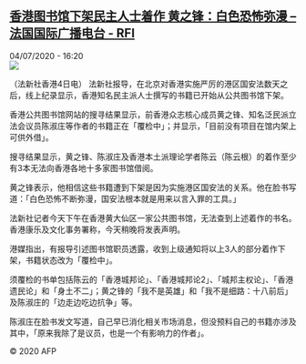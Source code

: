 <!--1593874600000-->
[香港图书馆下架民主人士着作 黄之锋：白色恐怖弥漫 – 法国国际广播电台 - RFI](http://www.rfi.fr//cn/contenu/20200704-%E9%A6%99%E6%B8%AF%E5%9B%BE%E4%B9%A6%E9%A6%86%E4%B8%8B%E6%9E%B6%E6%B0%91%E4%B8%BB%E4%BA%BA%E5%A3%AB%E7%9D%80%E4%BD%9C-%E9%BB%84%E4%B9%8B%E9%94%8B%E7%99%BD%E8%89%B2%E6%81%90%E6%80%96%E5%BC%A5%E6%BC%AB)
------

<div>04/07/2020 - 16:20</div><img src="https://s.rfi.fr/media/display/34bee49c-be04-11ea-889b-005056a964fe/w:310/p:16x9/int0010b.200704222002.jpg"><div class="t-content__body u-clearfix"><div class="m-interstitial"></div><p>（法新社香港4日电）    法新社报导，在北京对香港实施严厉的港区国安法数天之后，线上纪录显示，香港知名民主派人士撰写的书籍已开始从公共图书馆下架。</p><p>    香港公共图书馆网站的搜寻结果显示，前香港众志核心成员黄之锋、知名泛民派立法会议员陈淑庄等作者的书籍正在「覆检中」；并显示，「目前没有项目在馆内架上可供外借」。</p><p>    搜寻结果显示，黄之锋、陈淑庄及香港本土派理论学者陈云（陈云根）的着作至少有3本无法向香港各地十多家图书馆借阅。</p><p>    黄之锋表示，他相信这些书籍遭到下架是因为实施港区国安法的关系。他在脸书写道：「白色恐怖不断弥漫，国安法根本就是用来以言入罪的工具。」</p><p>    法新社记者今天下午在香港黄大仙区一家公共图书馆，无法查到上述着作的书名。香港康乐及文化事务署称，今天稍晚将发表声明。</p><p>    港媒指出，有报导引述图书馆职员透露，收到上级通知将以上3人的部分着作下架，书籍状态改为「覆检中」。</p><p>    须覆检的书单包括陈云的「香港城邦论」、「香港城邦论2」、「城邦主权论」、「香港遗民论」和「身土不二」；黄之锋的「我不是英雄」和「我不是细路：十八前后」及陈淑庄的「边走边吃边抗争」等。</p><p>    陈淑庄在脸书发文写道，自己早已消化相关市场消息，但没预料自己的书籍亦涉及其中，「原来我除了是议员，也是一个有影响力的作者」。</p><p class="t-copyright">© 2020 AFP</p>        </div>
